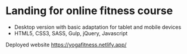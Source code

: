 # Landing for online fitness course

- Desktop version with basic adaptation for tablet and mobile devices
- HTML5, CSS3, SASS, Gulp, jQuery, Javascript

Deployed website https://yogafitness.netlify.app/
